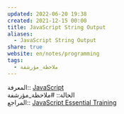 ```yaml
---  
updated: 2022-06-20 19:38  
created: 2021-12-15 00:00  
title: JavaScript String Output  
aliases:  
  - JavaScript String Output  
share: true  
website: en/notes/programming  
tags:  
  - ملاحظة_مؤرشفة  
---  
```

  
  
المعرفة:: [JavaScript](JavaScript)  
الحالة:: #ملاحظة_مؤرشفة  
المراجع:: [JavaScript Essential Training](JavaScript%20Essential%20Training)  
  
